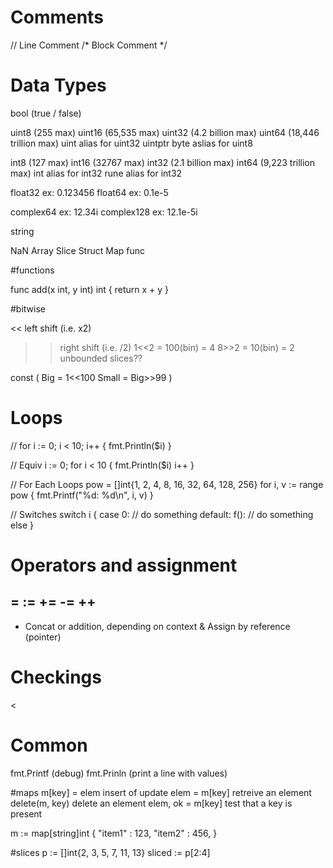 # Comments
// Line Comment
/* Block Comment */

# Data Types
bool (true / false)

uint8   (255 max)
uint16  (65,535 max)
uint32  (4.2 billion max)
uint64  (18,446 trillion max)
uint    alias for uint32
uintptr
byte    aslias for uint8

int8  (127 max)
int16 (32767 max)
int32 (2.1 billion max)
int64 (9,223 trillion max)
int   alias for int32
rune  alias for int32

float32 ex: 0.123456
float64 ex: 0.1e-5

complex64   ex: 12.34i
complex128 ex: 12.1e-5i

string

NaN
Array
Slice
Struct
Map
func


#functions

func add(x int, y int) int {
  return x + y
}


#bitwise

<< left shift (i.e. x2)
>> right shift (i.e. /2)
1<<2 = 100(bin) = 4
8>>2 = 10(bin) = 2
unbounded slices??


const (
  Big = 1<<100
  Small = Big>>99
)

# Loops
//
for i := 0; i < 10; i++ {
  fmt.Println($i)
}

// Equiv
i := 0;
for i < 10 {
  fmt.Println($i)
  i++
}

// For Each Loops
pow = []int{1, 2, 4, 8, 16, 32, 64, 128, 256}
for i, v := range pow {
  fmt.Printf("%d: %d\n", i, v)
}

// Switches
switch i {
  case 0:
    // do something
  default: f():
    // do something else
}


# Operators and assignment
 =
:=
+=
-=
++
--
+  Concat or addition, depending on context
&  Assign by reference (pointer)


# Checkings
<
>


# Common
fmt.Printf (debug)
fmt.Prinln (print a line with values)

#maps
m[key] = elem     insert of update
elem = m[key]     retreive an element
delete(m, key)    delete an element
elem, ok = m[key] test that a key is present

m := map[string]int {
  "item1" : 123,
  "item2" : 456,
}

#slices
p := []int{2, 3, 5, 7, 11, 13}
sliced := p[2:4]


